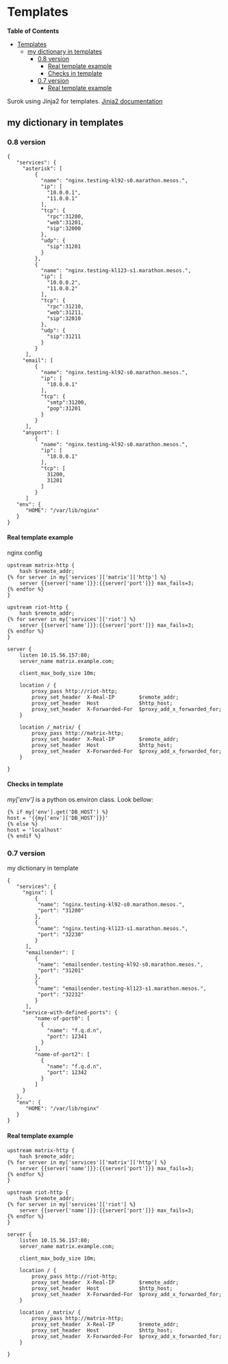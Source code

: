 # Templates

<!-- markdown-toc start - Don't edit this section. Run M-x markdown-toc-generate-toc again -->
**Table of Contents**

- [Templates](#templates)
    - [my dictionary in templates](#my-dictionary-in-templates)
        - [0.8 version](#08-version)
            - [Real template example](#real-template-example)
            - [Checks in template](#checks-in-template)
        - [0.7 version](#07-version)
            - [Real template example](#real-template-example)

<!-- markdown-toc end -->


Surok using Jinja2 for templates. [Jinja2 documentation](http://jinja.pocoo.org/docs/dev/)

## my dictionary in templates

### 0.8 version

```
{
   "services": {
     "asterisk": [
         {
           "name": "nginx.testing-kl92-s0.marathon.mesos.",
           "ip": [
             "10.0.0.1",
             "11.0.0.1"
           ],
           "tcp": {
             "rpc":31200,
             "web":31201,
             "sip":32000
           },
           "udp": {
             "sip":31201
           }
         },
         {
           "name": "nginx.testing-kl123-s1.marathon.mesos.",
           "ip": [
             "10.0.0.2",
             "11.0.0.2"
           ],
           "tcp": {
             "rpc":31210,
             "web":31211,
             "sip":32010
           },
           "udp": {
             "sip":31211
           }
         }
      ],
     "email": [
         {
           "name": "nginx.testing-kl92-s0.marathon.mesos.",
           "ip": [
             "10.0.0.1"
           ],
           "tcp": {
             "smtp":31200,
             "pop":31201
           }
         }
      ],
     "anyport": [
         {
           "name": "nginx.testing-kl92-s0.marathon.mesos.",
           "ip": [
             "10.0.0.1"
           ],
           "tcp": [
             31200,
             31201
           ]
         }
      ]
   "env": {
      "HOME": "/var/lib/nginx"
   }
}
```

#### Real template example

nginx config
```
upstream matrix-http {
    hash $remote_addr;
{% for server in my['services']['matrix']['http'] %}
    server {{server['name']}}:{{server['port']}} max_fails=3;
{% endfor %}
}
 
upstream riot-http {
    hash $remote_addr;
{% for server in my['services']['riot'] %}
    server {{server['name']}}:{{server['port']}} max_fails=3;
{% endfor %}
}
 
server {
    listen 10.15.56.157:80;
    server_name matrix.example.com;
 
    client_max_body_size 10m;
 
    location / {
        proxy_pass http://riot-http;
        proxy_set_header  X-Real-IP        $remote_addr;
        proxy_set_header  Host             $http_host;
        proxy_set_header  X-Forwarded-For  $proxy_add_x_forwarded_for;
    }
 
    location /_matrix/ {
        proxy_pass http://matrix-http;
        proxy_set_header  X-Real-IP        $remote_addr;
        proxy_set_header  Host             $http_host;
        proxy_set_header  X-Forwarded-For  $proxy_add_x_forwarded_for;
    }
 
}
```

#### Checks in template

_my['env']_ is a python os.environ class. Look bellow:
```
{% if my['env'].get('DB_HOST') %}
host = '{{my['env']['DB_HOST']}}'
{% else %}
host = 'localhost'
{% endif %}
```

### 0.7 version 

my dictionary in template
```
{
   "services": {
     "nginx": [
         {
          "name": "nginx.testing-kl92-s0.marathon.mesos.",
          "port": "31200"
         },
         {
          "name": "nginx.testing-kl123-s1.marathon.mesos.",
          "port": "32230"
         }
      ],
      "emailsender": [
         {
          "name": "emailsender.testing-kl92-s0.marathon.mesos.",
          "port": "31201"
         },
         {
          "name": "emailsender.testing-kl123-s1.marathon.mesos.",
          "port": "32232"
         }
      ],
     "service-with-defined-ports": {
         "name-of-port0": [
           {
             "name": "f.q.d.n",
             "port": 12341
           }
         ],
         "name-of-port2": [
           {
             "name": "f.q.d.n",
             "port": 12342
           }
         ]
     }
   },
   "env": {
      "HOME": "/var/lib/nginx"
   }
}
```

#### Real template example

```
upstream matrix-http {
    hash $remote_addr;
{% for server in my['services']['matrix']['http'] %}
    server {{server['name']}}:{{server['port']}} max_fails=3;
{% endfor %}
}

upstream riot-http {
    hash $remote_addr;
{% for server in my['services']['riot'] %}
    server {{server['name']}}:{{server['port']}} max_fails=3;
{% endfor %}
}

server {
    listen 10.15.56.157:80;
    server_name matrix.example.com;

    client_max_body_size 10m;

    location / {
        proxy_pass http://riot-http;
        proxy_set_header  X-Real-IP        $remote_addr;
        proxy_set_header  Host             $http_host;
        proxy_set_header  X-Forwarded-For  $proxy_add_x_forwarded_for;
    }

    location /_matrix/ {
        proxy_pass http://matrix-http;
        proxy_set_header  X-Real-IP        $remote_addr;
        proxy_set_header  Host             $http_host;
        proxy_set_header  X-Forwarded-For  $proxy_add_x_forwarded_for;
    }

}
```
